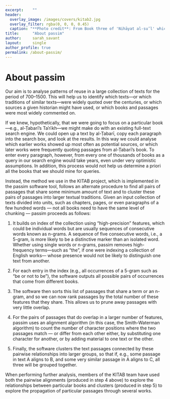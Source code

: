 ```yaml
---
excerpt:	""
header:
  overlay_image: /images/covers/kitab2.jpg
  overlay_filter: rgba(0, 0, 0, 0.45)
  caption: "**Photo credit**: From Book three of 'Nihāyat al-su’l' which gives instructions on using lances. Dated 773/1371 (Add. MS. 18866, f. 113r)"
title:		"About passim"
author:		sarah_savant
layout:		single
author_profile: true
permalink: /about-passim/
---
```


# About passim

Our aim is to analyse patterns of reuse in a large collection of texts for the period of 700–1500. This will help us  to identify which texts—or which traditions of similar texts—were widely quoted over the centuries, or which sources a given historian might have used, or which books and passages were most widely commented on.

If we knew, hypothetically, that we were going to focus on a particular book—e.g., al-Ṭabarī’s Taʾrīkh—we might make do with an existing full-text search engine. We could open up a text by al-Ṭabarī, copy each paragraph into the search box, and look at the results. In this way we could analyse which earlier works showed up most often as potential sources, or which later works were frequently quoting passages from al-Ṭabarī’s book. To enter every paragraph, however, from every one of thousands of books as a query in our search engine would take years, even under very optimistic assumptions. In addition, this process would not help us determine a priori all the books that we should mine for queries.  

Instead, the method we use in the KITAB project, which is implemented in the passim software tool, follows an alternate procedure to find all pairs of passages that share some minimum amount of text and to cluster these pairs of passages into larger textual traditions. Given an input collection of texts divided into units, such as chapters, pages, or even paragraphs of a few hundred words — not all books need to have the same level of chunking — passim proceeds as follows:

1. It builds on index of the collection using “high-precision” features, which could be individual words but are usually sequences of consecutive words known as n-grams. A sequence of five consecutive words, i.e., a 5-gram, is more likely to be a distinctive marker than an isolated word. Whether using single words or n-grams, passim removes high-frequency terms—such as “the”, if one were indexing a collection of English works— whose presence would not be likely to distinguish one text from another.

2. For each entry in the index (e.g., all occurrences of a 5-gram such as “be or not to be”), the software outputs all possible pairs of occurrences that come from different books.

3. The software then sorts this list of passages that share a term or an n-gram, and so we can now rank passages by the total number of these features that they share. This allows us to prune away passages with very little overlap.

4. For the pairs of passages that do overlap in a larger number of features, passim uses an alignment algorithm (in this case, the Smith-Waterman algorithm) to count the number of character positions where the two passages match — or differ from each other either, by substituting one character for another, or by adding material to one text or the other.

5. Finally, the software clusters the text passages connected by these pairwise relationships into larger groups, so that if, e.g., some passage in text A aligns to B, and some very similar passage in A aligns to C, all three will be grouped together.

When performing further analysis, members of the KITAB team have used both the pairwise alignments (produced in step 4 above) to explore the relationships between particular books and clusters (produced in step 5) to explore the propagation of particular passages through several works.




